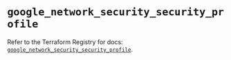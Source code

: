 # `google_network_security_security_profile`

Refer to the Terraform Registry for docs: [`google_network_security_security_profile`](https://registry.terraform.io/providers/hashicorp/google-beta/5.18.0/docs/resources/google_network_security_security_profile).
